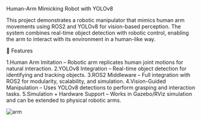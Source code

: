 Human-Arm Mimicking Robot with YOLOv8

This project demonstrates a robotic manipulator that mimics human arm movements using ROS2 and YOLOv8 for vision-based perception. The system combines real-time object detection with robotic control, enabling the arm to interact with its environment in a human-like way.

🔹 Features

1.Human Arm Imitation – Robotic arm replicates human joint motions for natural interaction.
2.YOLOv8 Integration – Real-time object detection for identifying and tracking objects.
3.ROS2 Middleware – Full integration with ROS2 for modularity, scalability, and simulation.
4.Vision-Guided Manipulation – Uses YOLOv8 detections to perform grasping and interaction tasks.
5.Simulation + Hardware Support – Works in Gazebo/RViz simulation and can be extended to physical robotic arms.


![arm](https://github.com/user-attachments/assets/0a208b43-b4d5-477b-b58b-5b32a590d79a)

